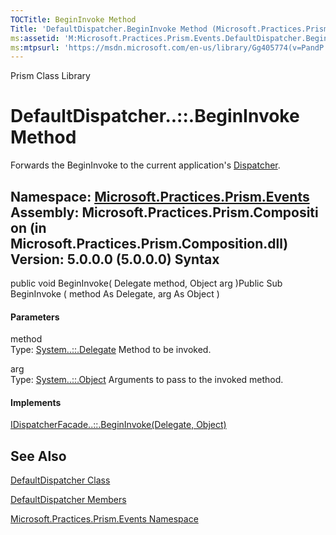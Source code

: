 ```yaml
---
TOCTitle: BeginInvoke Method
Title: 'DefaultDispatcher.BeginInvoke Method (Microsoft.Practices.Prism.Events)'
ms:assetid: 'M:Microsoft.Practices.Prism.Events.DefaultDispatcher.BeginInvoke(System.Delegate,System.Object)'
ms:mtpsurl: 'https://msdn.microsoft.com/en-us/library/Gg405774(v=PandP.50)'
---
```


Prism Class Library

DefaultDispatcher..::.BeginInvoke Method
========================================

Forwards the BeginInvoke to the current application's [Dispatcher](http://msdn2.microsoft.com/en-us/library/ms615907).

**Namespace:** [Microsoft.Practices.Prism.Events](https://msdn.microsoft.com/n:microsoft.practices.prism.events)
**Assembly:** Microsoft.Practices.Prism.Composition (in Microsoft.Practices.Prism.Composition.dll) Version: 5.0.0.0 (5.0.0.0)
Syntax
------

<span id="syntaxToggle"></span>public void BeginInvoke( Delegate method, Object arg )Public Sub BeginInvoke ( method As Delegate, arg As Object )
#### Parameters

method  
Type: [System..::.Delegate](http://msdn2.microsoft.com/en-us/library/y22acf51)
Method to be invoked.

arg  
Type: [System..::.Object](http://msdn2.microsoft.com/en-us/library/e5kfa45b)
Arguments to pass to the invoked method.

#### Implements

[IDispatcherFacade..::.BeginInvoke(Delegate, Object)](https://msdn.microsoft.com/m:microsoft.practices.prism.events.idispatcherfacade.begininvoke(system.delegate%2csystem.object))

See Also
--------

<span id="seeAlsoToggle"></span>
[DefaultDispatcher Class](https://msdn.microsoft.com/t:microsoft.practices.prism.events.defaultdispatcher)

[DefaultDispatcher Members](https://msdn.microsoft.com/allmembers.t:microsoft.practices.prism.events.defaultdispatcher)

[Microsoft.Practices.Prism.Events Namespace](https://msdn.microsoft.com/n:microsoft.practices.prism.events)
